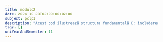 ```yaml
---
title: modulo2
date: 2024-10-28T02:00:00+02:00
subject: pclp1
description: "Acest cod ilustrează structura fundamentală C: includerea bibliotecilor standard (`stdio`), funcția `main` ca punct de intrare, și utilizarea `printf` pentru afișarea textului în consolă. Se returnează 0 pentru succes."
tags: []
uniYearAndSemester: 11
---
```


